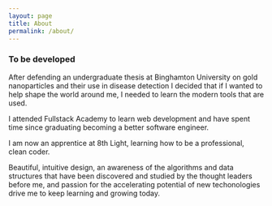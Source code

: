 ```yaml
---
layout: page
title: About
permalink: /about/
---
```


### To be developed

After defending an undergraduate thesis at Binghamton University on gold nanoparticles and their use in disease detection I decided that if I wanted to help shape the world around me, I needed to learn the modern tools that are used.


I attended Fullstack Academy to learn web development and have spent time since graduating becoming a better software engineer.


I am now an apprentice at 8th Light, learning how to be a professional, clean coder.


Beautiful, intuitive design, an awareness of the algorithms and data structures that have been discovered and studied by the thought leaders before me, and passion for the accelerating potential of new techonologies drive me to keep learning and growing today.
